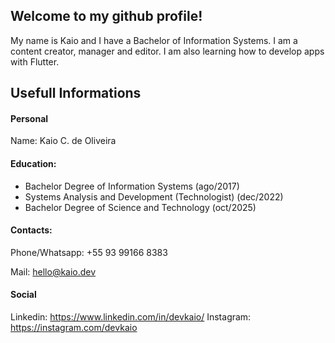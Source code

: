 
## Welcome to my github profile!
My name is Kaio and I have a Bachelor of Information Systems. I am a content creator, manager and editor. I am also learning how to develop apps with Flutter.

Usefull Informations
-
#### Personal
Name: Kaio C. de Oliveira

#### Education:
- Bachelor Degree of Information Systems (ago/2017)
- Systems Analysis and Development (Technologist) (dec/2022)
- Bachelor Degree of Science and Technology (oct/2025)

#### Contacts:
Phone/Whatsapp: +55 93 99166 8383

Mail: hello@kaio.dev

#### Social
Linkedin: https://www.linkedin.com/in/devkaio/
Instagram: https://instagram.com/devkaio
